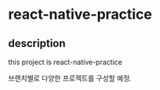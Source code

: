 # react-native-practice

## description
this project is react-native-practice

브랜치별로 다양한 프로젝트를 구성할 예정.